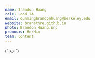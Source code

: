 ```yaml
---
name: Brandon Huang
role: Lead TA
email: dunmingbrandonhuang@berkeley.edu
website: bransthre.github.io
photo: Brandon_Huang.png
pronouns: He/Him
team: Content
---
```

(´･ω･`)
